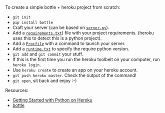 To create a simple bottle + heroku project from scratch:

* `git init`
* `pip install bottle`
* Craft your server (can be based on [`server.py`](./server.py)).
* Add a [`requirements.txt`](./requirements.txt)) file with your project requirements.
  (heroku uses this to detect this is a python project).
* Add a [`Procfile`](./Procfile) with a command to launch your server.
* Add a [`runtime.txt`](./runtime.txt) to specify the require python version.
* `git add` and `git commit` your stuff.
* If this is the first time you run the heroku toolbelt on your computer, run `heroku login`.
* Use `heroku create` to create an app on your heroku account.
* `git push heroku master`.  Check the output of the command!
* `git open`, sit back and enjoy :-)


Resources:

* [Getting Started with Python on Heroku](https://devcenter.heroku.com/articles/getting-started-with-python#introduction)
* [bottle](http://bottlepy.org/docs/dev/index.html)
